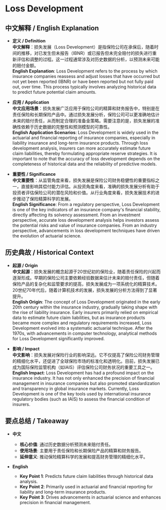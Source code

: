 # Loss Development

## 中文解释 / English Explanation

* **定义 / Definition**  
  **中文解释**：损失发展（Loss Development）是指保险公司在承保后，随着时间的推移，对已发生但未报告（IBNR）或已报告但未完全赔付的损失进行重新评估和调整的过程。这一过程通常涉及对历史数据的分析，以预测未来可能的赔付金额。  
  **English Explanation**: Loss Development refers to the process by which insurance companies reassess and adjust losses that have occurred but not yet been reported (IBNR) or have been reported but not fully paid out, over time. This process typically involves analyzing historical data to predict future potential claim amounts.

* **应用 / Application**  
  **中文应用场景**：损失发展广泛应用于保险公司的精算和财务报告中，特别是在责任保险和长期保险产品中。通过损失发展分析，保险公司可以更准确地估计未来的赔付责任，从而制定合理的准备金策略。需要注意的是，损失发展的准确性依赖于历史数据的完整性和预测模型的可靠性。  
  **English Application Scenarios**: Loss Development is widely used in the actuarial and financial reporting of insurance companies, especially in liability insurance and long-term insurance products. Through loss development analysis, insurers can more accurately estimate future claim liabilities, thereby formulating appropriate reserve strategies. It is important to note that the accuracy of loss development depends on the completeness of historical data and the reliability of predictive models.

* **重要性 / Significance**  
  **中文重要性**：从监管角度来看，损失发展是保险公司财务稳健性的重要指标之一，直接影响其偿付能力评估。从投资角度来看，准确的损失发展分析有助于投资者评估保险公司的潜在风险和价值。从行业角度来看，损失发展技术的进步推动了保险精算科学的发展。  
  **English Significance**: From a regulatory perspective, Loss Development is one of the key indicators of an insurance company's financial stability, directly affecting its solvency assessment. From an investment perspective, accurate loss development analysis helps investors assess the potential risks and value of insurance companies. From an industry perspective, advancements in loss development techniques have driven the evolution of actuarial science.

## 历史典故 / Historical Context

* **起源 / Origin**  
  **中文起源**：损失发展的概念起源于20世纪初的保险业，随着责任保险的兴起而逐渐形成。早期的保险公司主要依赖经验数据来估计未来的赔付责任，但随着保险产品的复杂化和监管要求的提高，损失发展成为一项系统化的精算技术。20世纪70年代后，随着计算机技术的发展，损失发展的分析方法得到了显著提升。  
  **English Origin**: The concept of Loss Development originated in the early 20th century within the insurance industry, gradually taking shape with the rise of liability insurance. Early insurers primarily relied on empirical data to estimate future claim liabilities, but as insurance products became more complex and regulatory requirements increased, Loss Development evolved into a systematic actuarial technique. After the 1970s, with advancements in computer technology, analytical methods for Loss Development significantly improved.

* **影响 / Impact**  
  **中文影响**：损失发展对保险行业的影响深远。它不仅提高了保险公司财务管理的精细化水平，还促进了全球保险市场的标准化和透明化。目前，损失发展已成为国际保险监管机构（如IAIS）评估保险公司财务状况的重要工具之一。  
  **English Impact**: Loss Development has had a profound impact on the insurance industry. It has not only enhanced the precision of financial management in insurance companies but also promoted standardization and transparency in global insurance markets. Currently, Loss Development is one of the key tools used by international insurance regulatory bodies (such as IAIS) to assess the financial condition of insurers.

## 要点总结 / Takeaway

* **中文**  
  - **核心价值**: 通过历史数据分析预测未来赔付责任。
  - **使用场景**: 主要用于责任保险和长期保险产品的精算和财务报告。
  - **延伸意义**: 推动保险精算科学的发展和提高财务管理的精细化水平。

* **English**  
  - **Key Point 1**: Predicts future claim liabilities through historical data analysis.
  - **Key Point 2**: Primarily used in actuarial and financial reporting for liability and long-term insurance products.
  - **Key Point 3**: Drives advancements in actuarial science and enhances precision in financial management.